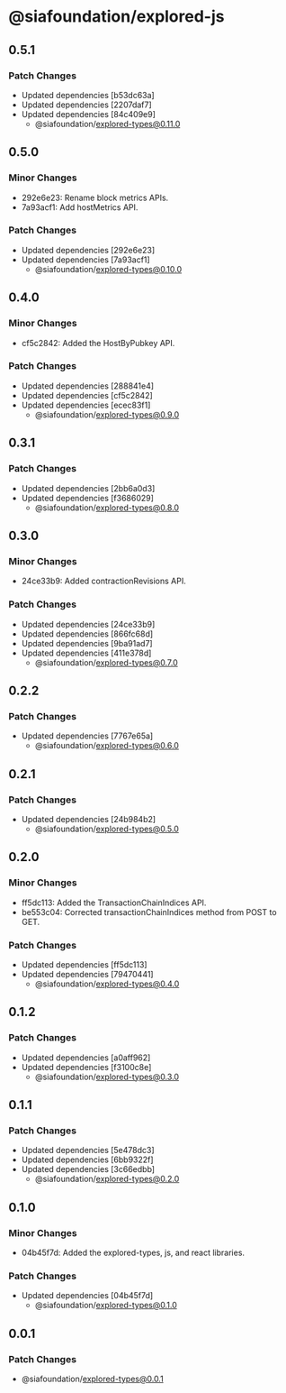 # @siafoundation/explored-js

## 0.5.1

### Patch Changes

- Updated dependencies [b53dc63a]
- Updated dependencies [2207daf7]
- Updated dependencies [84c409e9]
  - @siafoundation/explored-types@0.11.0

## 0.5.0

### Minor Changes

- 292e6e23: Rename block metrics APIs.
- 7a93acf1: Add hostMetrics API.

### Patch Changes

- Updated dependencies [292e6e23]
- Updated dependencies [7a93acf1]
  - @siafoundation/explored-types@0.10.0

## 0.4.0

### Minor Changes

- cf5c2842: Added the HostByPubkey API.

### Patch Changes

- Updated dependencies [288841e4]
- Updated dependencies [cf5c2842]
- Updated dependencies [ecec83f1]
  - @siafoundation/explored-types@0.9.0

## 0.3.1

### Patch Changes

- Updated dependencies [2bb6a0d3]
- Updated dependencies [f3686029]
  - @siafoundation/explored-types@0.8.0

## 0.3.0

### Minor Changes

- 24ce33b9: Added contractionRevisions API.

### Patch Changes

- Updated dependencies [24ce33b9]
- Updated dependencies [866fc68d]
- Updated dependencies [9ba91ad7]
- Updated dependencies [411e378d]
  - @siafoundation/explored-types@0.7.0

## 0.2.2

### Patch Changes

- Updated dependencies [7767e65a]
  - @siafoundation/explored-types@0.6.0

## 0.2.1

### Patch Changes

- Updated dependencies [24b984b2]
  - @siafoundation/explored-types@0.5.0

## 0.2.0

### Minor Changes

- ff5dc113: Added the TransactionChainIndices API.
- be553c04: Corrected transactionChainIndices method from POST to GET.

### Patch Changes

- Updated dependencies [ff5dc113]
- Updated dependencies [79470441]
  - @siafoundation/explored-types@0.4.0

## 0.1.2

### Patch Changes

- Updated dependencies [a0aff962]
- Updated dependencies [f3100c8e]
  - @siafoundation/explored-types@0.3.0

## 0.1.1

### Patch Changes

- Updated dependencies [5e478dc3]
- Updated dependencies [6bb9322f]
- Updated dependencies [3c66edbb]
  - @siafoundation/explored-types@0.2.0

## 0.1.0

### Minor Changes

- 04b45f7d: Added the explored-types, js, and react libraries.

### Patch Changes

- Updated dependencies [04b45f7d]
  - @siafoundation/explored-types@0.1.0

## 0.0.1

### Patch Changes

- @siafoundation/explored-types@0.0.1
